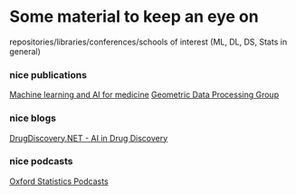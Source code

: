 # Some material to keep an eye on
repositories/libraries/conferences/schools of interest (ML, DL, DS, Stats in general)

### nice publications
[Machine learning and AI for medicine](https://www.vanderschaar-lab.com/)
[Geometric Data Processing Group](http://groups.csail.mit.edu/gdpgroup/publications.html)


### nice blogs
[DrugDiscovery.NET - AI in Drug Discovery](http://www.drugdiscovery.net/)


### nice podcasts
[Oxford Statistics Podcasts](https://podcasts.ox.ac.uk/series/department-statistics)
